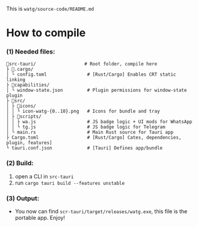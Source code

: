 This is `watg/source-code/README.md`

# How to compile

### (1) Needed files:

```
📁src-tauri/                  # Root folder, compile here
├ 📁.cargo/               
│ └ config.toml               # [Rust/Cargo] Enables CRT static linking
├ 📁capabilities/
│ └ window-state.json         # Plugin permissions for window-state plugin
├ 📁src/                     
│ ├ 📁icons/                
│ │ └ icon-watg-{0..10}.png   # Icons for bundle and tray
│ ├ 📁scripts/              
│ │ ├ wa.js                   # JS badge logic + UI mods for WhatsApp
│ │ └ tg.js                   # JS badge logic for Telegram
│ └ main.rs                   # Main Rust source for Tauri app
├ Cargo.toml                  # [Rust/Cargo] Cates, dependencies, plugin, features]
└ tauri.conf.json             # [Tauri] Defines app/bundle
```

### (2) Build:

1. open a CLI in `src-tauri`
2. run `cargo tauri build --features unstable`

### (3) Output:

- You now can find `scr-tauri/target/releases/watg.exe`, this file is the portable app. Enjoy!
